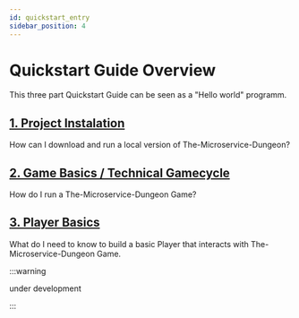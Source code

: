 ```yaml
---
id: quickstart_entry
sidebar_position: 4
---
```


# Quickstart Guide Overview

This three part Quickstart Guide can be seen as a "Hello world" programm.

## [1. Project Instalation](https://the-microservice-dungeon.github.io/docs/quickGuide/installation.md)

How can I download and run a local version of The-Microservice-Dungeon?

## [2. Game Basics / Technical Gamecycle](https://the-microservice-dungeon.github.io/docs/quickGuide/gameBasics.md)

How do I run a The-Microservice-Dungeon Game?

## [3. Player Basics](https://the-microservice-dungeon.github.io/docs/quickGuide/howToBuildAPlayer.md)

What do I need to know to build a basic Player that interacts with The-Microservice-Dungeon Game.

:::warning

under development

:::
